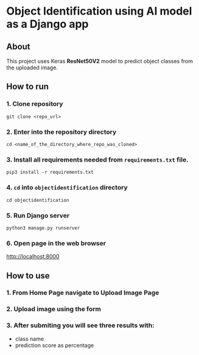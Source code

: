 # Object Identification using AI model as a Django app

## About

This project uses Keras **ResNet50V2** model to predict object classes from the uploaded image.

## How to run

### 1. Clone repository

`git clone <repo_url>`

### 2. Enter into the repository directory

`cd <name_of_the_directory_where_repo_was_cloned>`

### 3. Install all requirements needed from `requirements.txt` file.

`pip3 install -r requirements.txt`

### 4. `cd` into `objectidentification` directory

`cd objectidentification`

### 5. Run Django server

`python3 manage.py runserver`

### 6. Open page in the web browser

[http://localhost:8000](http://localhost:8000)


## How to use

### 1. From Home Page navigate to Upload Image Page

### 2. Upload image using the form

### 3. After submiting you will see three results with:

- class name
- prediction score as percentage